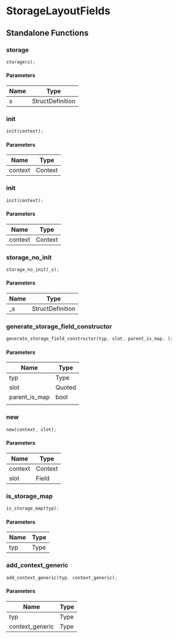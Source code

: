 # StorageLayoutFields

## Standalone Functions

### storage

```rust
storage(s);
```

#### Parameters
| Name | Type |
| --- | --- |
| s | StructDefinition |

### init

```rust
init(context);
```

#### Parameters
| Name | Type |
| --- | --- |
| context | Context |

### init

```rust
init(context);
```

#### Parameters
| Name | Type |
| --- | --- |
| context | Context |

### storage_no_init

```rust
storage_no_init(_s);
```

#### Parameters
| Name | Type |
| --- | --- |
| _s | StructDefinition |

### generate_storage_field_constructor

```rust
generate_storage_field_constructor(typ, slot, parent_is_map, );
```

#### Parameters
| Name | Type |
| --- | --- |
| typ | Type |
| slot | Quoted |
| parent_is_map | bool |
|  |  |

### new

```rust
new(context, slot);
```

#### Parameters
| Name | Type |
| --- | --- |
| context | Context |
| slot | Field |

### is_storage_map

```rust
is_storage_map(typ);
```

#### Parameters
| Name | Type |
| --- | --- |
| typ | Type |

### add_context_generic

```rust
add_context_generic(typ, context_generic);
```

#### Parameters
| Name | Type |
| --- | --- |
| typ | Type |
| context_generic | Type |

